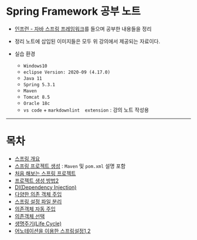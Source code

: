 # Spring Framework 공부 노트

+ [인프런 - 자바 스프링 프레임워크](https://www.inflearn.com/course/%EC%8A%A4%ED%94%84%EB%A7%81-%ED%94%84%EB%A0%88%EC%9E%84%EC%9B%8C%ED%81%AC_renew/dashboard)를 들으며 공부한 내용들을 정리

+ 정리 노트에 삽입된 이미지들은 모두 위 강의에서 제공되는 자료이다.

+ 실습 환경
    + `Windows10`
    + `eclipse Version: 2020-09 (4.17.0)`
    + `Java 11`
    + `Spring 5.3.1`
    + `Maven`
    + `Tomcat 8.5`
    + `Oracle 18c`
    + `vs code` + `markdownlint  extension` : 강의 노트 작성용

---

# 목차

+ [스프링 개요](https://github.com/journeytorainbow/Spring_study_note/blob/master/%EC%8A%A4%ED%94%84%EB%A7%81_%EA%B0%9C%EC%9A%94/%EB%A9%94%EB%AA%A8.md)
+ [스프링 프로젝트 생성](https://github.com/journeytorainbow/Spring_study_note/blob/master/%EC%8A%A4%ED%94%84%EB%A7%81_%ED%94%84%EB%A1%9C%EC%A0%9D%ED%8A%B8_%EC%83%9D%EC%84%B1/%EB%A9%94%EB%AA%A8.md) : `Maven` 및 `pom.xml` 설명 포함
+ [처음 해보는 스프링 프로젝트](https://github.com/journeytorainbow/Spring_study_note/blob/master/%EC%B2%98%EC%9D%8C_%ED%95%B4%EB%B3%B4%EB%8A%94_%EC%8A%A4%ED%94%84%EB%A7%81_%ED%94%84%EB%A1%9C%EC%A0%9D%ED%8A%B8/%EB%A9%94%EB%AA%A8.md)
+ [프로젝트 생성 방법2](https://github.com/journeytorainbow/Spring_study_note/blob/master/%ED%94%84%EB%A1%9C%EC%A0%9D%ED%8A%B8_%EC%83%9D%EC%84%B1_%EB%B0%A9%EB%B2%952/%EB%A9%94%EB%AA%A8.md)
+ [DI(Dependency Injection)](https://github.com/journeytorainbow/Spring_study_note/blob/master/DI(Dependency_Injection)/%EB%A9%94%EB%AA%A8.md)
+ [다양한 의존 객체 주입](https://github.com/journeytorainbow/Spring_study_note/blob/master/%EB%8B%A4%EC%96%91%ED%95%9C_%EC%9D%98%EC%A1%B4_%EA%B0%9D%EC%B2%B4%EC%A3%BC%EC%9E%85/%EB%A9%94%EB%AA%A8.md)
+ [스프링 설정 파일 분리](https://github.com/journeytorainbow/Spring_study_note/blob/master/%EC%8A%A4%ED%94%84%EB%A7%81_%EC%84%A4%EC%A0%95%ED%8C%8C%EC%9D%BC_%EB%B6%84%EB%A6%AC/%EB%A9%94%EB%AA%A8.md)
+ [의존객체 자동 주입](https://github.com/journeytorainbow/Spring_study_note/blob/master/%EC%9D%98%EC%A1%B4%EA%B0%9D%EC%B2%B4_%EC%9E%90%EB%8F%99%EC%A3%BC%EC%9E%85/%EB%A9%94%EB%AA%A8.md)
+ [의존객체 선택](https://github.com/journeytorainbow/Spring_study_note/blob/master/%EC%9D%98%EC%A1%B4%EA%B0%9D%EC%B2%B4_%EC%84%A0%ED%83%9D/%EB%A9%94%EB%AA%A8.md)
+ [생명주기(Life Cycle)](https://github.com/journeytorainbow/Spring_study_note/blob/master/%EC%83%9D%EB%AA%85%EC%A3%BC%EA%B8%B0(life_cycle)/%EB%A9%94%EB%AA%A8.md)
+ [어노테이션을 이용한 스프링설정1,2](https://github.com/journeytorainbow/Spring_study_note/blob/master/%EC%96%B4%EB%85%B8%ED%85%8C%EC%9D%B4%EC%85%98_%EC%9D%B4%EC%9A%A9_%EC%8A%A4%ED%94%84%EB%A7%81%EC%84%A4%EC%A0%951/%EB%A9%94%EB%AA%A8.md)